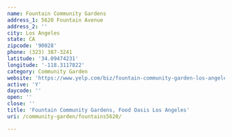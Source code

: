 ```yaml
---
name: Fountain Community Gardens
address_1: 5620 Fountain Avenue
address_2: ''
city: Los Angeles
state: CA
zipcode: '90028'
phone: (323) 387-3241
latitude: '34.09474231'
longitude: '-118.3117822'
category: Community Garden
website: 'https://www.yelp.com/biz/fountain-community-garden-los-angeles'
active: 'Y'
daycode: ''
open: ''
close: ''
title: 'Fountain Community Gardens, Food Oasis Los Angeles'
uri: /community-garden/fountains5620/

---
```

